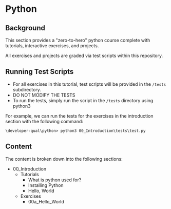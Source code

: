# Python

## Background

This section provides a "zero-to-hero" python course complete with tutorials, interactive exercises, and projects.

All exercises and projects are graded via test scripts within this repository.

## Running Test Scripts

- For all exercises in this tutorial, test scripts will be provided in the `/tests` subdirectory.
- DO NOT MODIFY THE TESTS
- To run the tests, simply run the script in the `/tests` directory using python3

For example, we can run the tests for the exercises in the introduction section with the following command:

```
\developer-qual\python> python3 00_Introduction\tests\test.py
```

## Content

The content is broken down into the following sections:

- 00_Introduction
    - Tutorials
        - What is python used for?
        - Installing Python
        - Hello, World
    - Exercises
        - 00a_Hello_World
